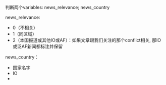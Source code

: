 判断两个variables: news_relevance; news_country

news_relevance: 
- 0（不相关）
- 1（同区域）
- 2（本国报道或其他IO或AF）：如果文章跟我们关注的那个conflict相关, 那IO或泛AF新闻都标注并保留


news_country：
- 国家名字
- IO
- 
